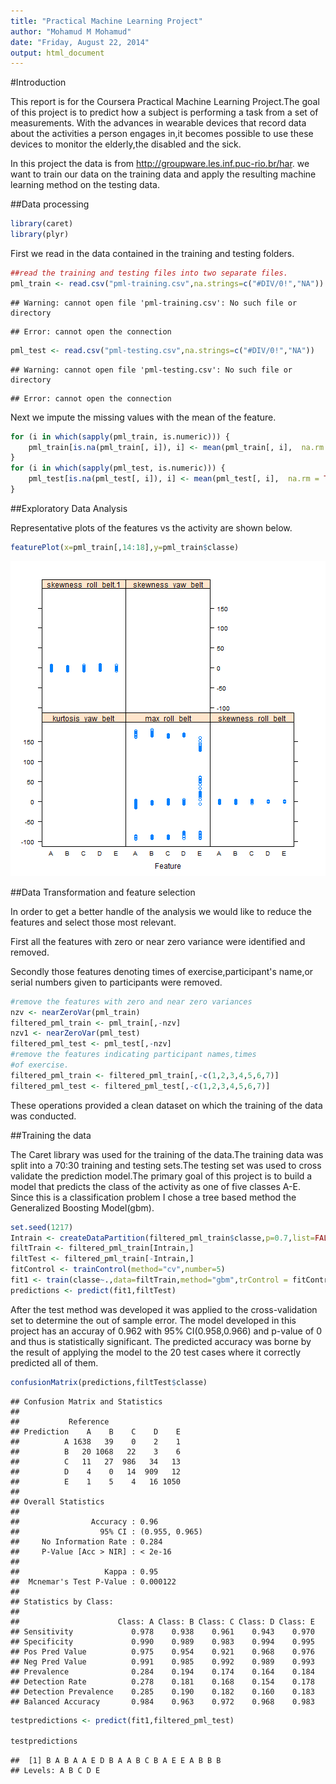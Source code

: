 ```yaml
---
title: "Practical Machine Learning Project"
author: "Mohamud M Mohamud"
date: "Friday, August 22, 2014"
output: html_document
---
```

#Introduction

This report is for the Coursera Practical Machine Learning Project.The goal of this project is to predict how a subject is performing a task from a set  of measurements.
With the advances in wearable devices that record data about the activities a person engages in,it becomes possible to use these devices to monitor the elderly,the disabled and the sick.

In this project the data is from  http://groupware.les.inf.puc-rio.br/har. we want to train our data on the training data and apply the resulting machine learning method on the testing data.

##Data processing


```r
library(caret)
library(plyr)
```

First we read in the data contained in the training and testing folders.

```r
##read the training and testing files into two separate files.
pml_train <- read.csv("pml-training.csv",na.strings=c("#DIV/0!","NA"))
```

```
## Warning: cannot open file 'pml-training.csv': No such file or directory
```

```
## Error: cannot open the connection
```

```r
pml_test <- read.csv("pml-testing.csv",na.strings=c("#DIV/0!","NA"))
```

```
## Warning: cannot open file 'pml-testing.csv': No such file or directory
```

```
## Error: cannot open the connection
```
Next we impute the missing values with the mean of the feature.


```r
for (i in which(sapply(pml_train, is.numeric))) {
    pml_train[is.na(pml_train[, i]), i] <- mean(pml_train[, i],  na.rm = TRUE)
}
for (i in which(sapply(pml_test, is.numeric))) {
    pml_test[is.na(pml_test[, i]), i] <- mean(pml_test[, i],  na.rm = TRUE)
}
```

##Exploratory Data Analysis

Representative plots of the features vs the activity are shown below.


```r
featurePlot(x=pml_train[,14:18],y=pml_train$classe)
```

![plot of chunk unnamed-chunk-4](figure/unnamed-chunk-4.png) 

##Data Transformation and feature selection

In order to get a better handle of the analysis we would like to reduce the features and select those most relevant.

First all the features with zero or near zero variance were identified and removed.

Secondly those features denoting times of exercise,participant's name,or serial numbers given to participants were removed.


```r
#remove the features with zero and near zero variances
nzv <- nearZeroVar(pml_train)
filtered_pml_train <- pml_train[,-nzv]
nzv1 <- nearZeroVar(pml_test)
filtered_pml_test <- pml_test[,-nzv]
#remove the features indicating participant names,times
#of exercise.
filtered_pml_train <- filtered_pml_train[,-c(1,2,3,4,5,6,7)]
filtered_pml_test <- filtered_pml_test[,-c(1,2,3,4,5,6,7)]
```

These operations provided a clean dataset on which the training of the data was conducted.


##Training the data

The Caret library was used for the training of the data.The training data was split into a 70:30 training and testing sets.The testing set was used to cross validate
the prediction model.The primary goal of this project is to build a model that predicts the class of the activity as one of five classes A-E.
Since this is a classification problem I chose a tree based method the Generalized Boosting Model(gbm).



```r
set.seed(1217)
Intrain <- createDataPartition(filtered_pml_train$classe,p=0.7,list=FALSE)
filtTrain <- filtered_pml_train[Intrain,]
filtTest <- filtered_pml_train[-Intrain,]
fitControl <- trainControl(method="cv",number=5)
fit1 <- train(classe~.,data=filtTrain,method="gbm",trControl = fitControl)
predictions <- predict(fit1,filtTest)
```
After the test method was developed it was applied to the cross-validation set to determine the out of sample error. 
The model developed in this project has an accuray of 
0.962 with 95% CI(0.958,0.966) and p-value of 0 and thus is statistically significant.
The predicted accuracy was borne by the result of applying the model to the 20 test cases where it correctly predicted all of them.

```r
confusionMatrix(predictions,filtTest$classe)
```

```
## Confusion Matrix and Statistics
## 
##           Reference
## Prediction    A    B    C    D    E
##          A 1638   39    0    2    1
##          B   20 1068   22    3    6
##          C   11   27  986   34   13
##          D    4    0   14  909   12
##          E    1    5    4   16 1050
## 
## Overall Statistics
##                                         
##                Accuracy : 0.96          
##                  95% CI : (0.955, 0.965)
##     No Information Rate : 0.284         
##     P-Value [Acc > NIR] : < 2e-16       
##                                         
##                   Kappa : 0.95          
##  Mcnemar's Test P-Value : 0.000122      
## 
## Statistics by Class:
## 
##                      Class: A Class: B Class: C Class: D Class: E
## Sensitivity             0.978    0.938    0.961    0.943    0.970
## Specificity             0.990    0.989    0.983    0.994    0.995
## Pos Pred Value          0.975    0.954    0.921    0.968    0.976
## Neg Pred Value          0.991    0.985    0.992    0.989    0.993
## Prevalence              0.284    0.194    0.174    0.164    0.184
## Detection Rate          0.278    0.181    0.168    0.154    0.178
## Detection Prevalence    0.285    0.190    0.182    0.160    0.183
## Balanced Accuracy       0.984    0.963    0.972    0.968    0.983
```

```r
testpredictions <- predict(fit1,filtered_pml_test)

testpredictions
```

```
##  [1] B A B A A E D B A A B C B A E E A B B B
## Levels: A B C D E
```



